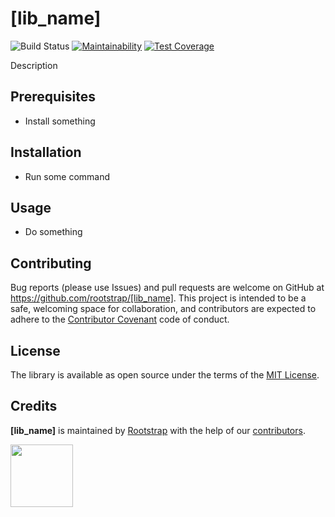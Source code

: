 # [lib_name]


![Build Status](https://github.com/rootstrap/[lib_name]/workflows/CI/badge.svg)
[![Maintainability](https://api.codeclimate.com/v1/badges/[token]/maintainability)](https://codeclimate.com/github/rootstrap/[lib_name]/maintainability)
[![Test Coverage](https://api.codeclimate.com/v1/badges/[token]/test_coverage)](https://codeclimate.com/github/rootstrap/[lib_name]/test_coverage)

Description

## Prerequisites
- Install something

## Installation
- Run some command

## Usage
- Do something

## Contributing
Bug reports (please use Issues) and pull requests are welcome on GitHub at https://github.com/rootstrap/[lib_name]. This project is intended to be a safe, welcoming space for collaboration, and contributors are expected to adhere to the [Contributor Covenant](http://contributor-covenant.org) code of conduct.

## License
The library is available as open source under the terms of the [MIT License](https://opensource.org/licenses/MIT).

## Credits
**[lib_name]** is maintained by [Rootstrap](http://www.rootstrap.com) with the help of our [contributors](https://github.com/rootstrap/[lib_name]/contributors).

[<img src="https://s3-us-west-1.amazonaws.com/rootstrap.com/img/rs.png" width="100"/>](http://www.rootstrap.com)
